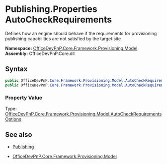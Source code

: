 # Publishing.Properties AutoCheckRequirements
Defines how an engine should behave if the requirements for provisioning publishing capabilities are not satisfied by the target site  

**Namespace:** [OfficeDevPnP.Core.Framework.Provisioning.Model](OfficeDevPnP.Core.Framework.Provisioning.Model.md)  
**Assembly:** OfficeDevPnP.Core.dll  
## Syntax
```C#
public OfficeDevPnP.Core.Framework.Provisioning.Model.AutoCheckRequirementsOptions AutoCheckRequirements { get; }
public OfficeDevPnP.Core.Framework.Provisioning.Model.AutoCheckRequirementsOptions AutoCheckRequirements { set; }
```

### Property Value
Type: [OfficeDevPnP.Core.Framework.Provisioning.Model.AutoCheckRequirementsOptions](OfficeDevPnP.Core.Framework.Provisioning.Model.AutoCheckRequirementsOptions.md) 

## See also
- [Publishing](Publishing.md) 

- [OfficeDevPnP.Core.Framework.Provisioning.Model](OfficeDevPnP.Core.Framework.Provisioning.Model.md)
